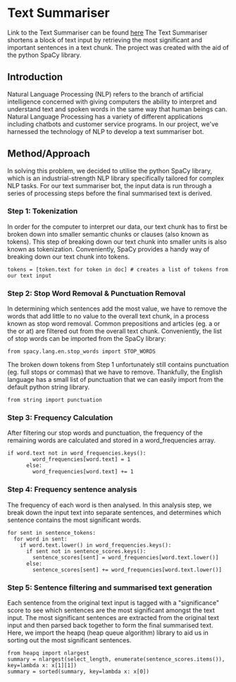 # Text Summariser

Link to the Text Summariser can be found [here](https://colab.research.google.com/drive/1oSCNngYRFW5tdEDTO2-qVIAYmZensSTe?usp=sharing)
The Text Summariser shortens a block of text input by retrieving the most significant and important sentences in a text chunk. The project was created with the aid of the python SpaCy library.

## Introduction

Natural Language Processing (NLP) refers to the branch of artificial intelligence concerned with giving computers the ability to interpret and understand text and spoken words in the same way that human beings can. Natural Language Processing has a variety of different applications including chatbots and customer service programs. In our project, we've harnessed the technology of NLP to develop a text summariser bot.

## Method/Approach

In solving this problem, we decided to utilise the python SpaCy library, which is an industrial-strength NLP library specifically tailored for complex NLP tasks. For our text summariser bot, the input data is run through a series of processing steps before the final summarised text is derived.

### Step 1: Tokenization

In order for the computer to interpret our data, our text chunk has to first be broken down into smaller semantic chunks or clauses (also known as tokens). This step of breaking down our text chunk into smaller units is also known as tokenization. Conveniently, SpaCy provides a handy way of breaking down our text chunk into tokens.

```
tokens = [token.text for token in doc] # creates a list of tokens from our text input
```

### Step 2: Stop Word Removal & Punctuation Removal

In determining which sentences add the most value, we have to remove the words that add little to no value to the overall text chunk, in a process known as stop word removal. Common prepositions and articles (eg. a or the or at) are filtered out from the overall text chunk. Conveniently, the list of stop words can be imported from the SpaCy library:

```
from spacy.lang.en.stop_words import STOP_WORDS
```

The broken down tokens from Step 1 unfortunately still contains punctuation (eg. full stops or commas) that we have to remove. Thankfully, the English language has a small list of punctuation that we can easily import from the default python string library.

```
from string import punctuation
```

### Step 3: Frequency Calculation

After filtering our stop words and punctuation, the frequency of the remaining words are calculated and stored in a word_frequencies array.
```
if word.text not in word_frequencies.keys():
        word_frequencies[word.text] = 1
      else:
        word_frequencies[word.text] += 1
```

### Step 4: Frequency sentence analysis

The frequency of each word is then analysed. In this analysis step, we break down the input text into separate sentences, and determines which sentence contains the most significant words.

```
for sent in sentence_tokens:
  for word in sent:
    if word.text.lower() in word_frequencies.keys():
      if sent not in sentence_scores.keys():
        sentence_scores[sent] = word_frequencies[word.text.lower()]
      else:
        sentence_scores[sent] += word_frequencies[word.text.lower()]
```

### Step 5: Sentence filtering and summarised text generation

Each sentence from the original text input is tagged with a "significance" score to see which sentences are the most significant amongst the text input. The most significant sentences are extracted from the original text input and then parsed back together to form the final summarised text. Here, we import the heapq (heap queue algorithm) library to aid us in sorting out the most significant sentences. 

```
from heapq import nlargest
summary = nlargest(select_length, enumerate(sentence_scores.items()), key=lambda x: x[1][1])
summary = sorted(summary, key=lambda x: x[0])
```
